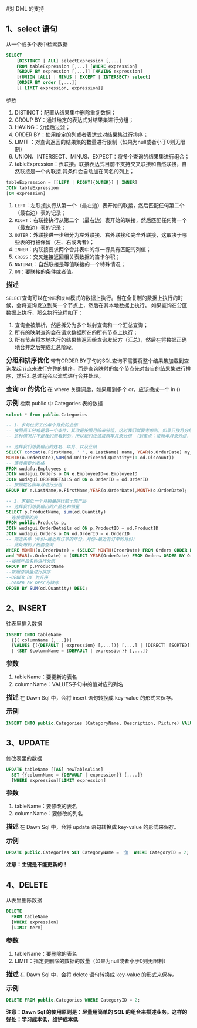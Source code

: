 #对 DML 的支持
## 1、select 语句
从一个或多个表中检索数据
```sql
SELECT
    [DISTINCT | ALL] selectExpression [,...]
    FROM tableExpression [,...] [WHERE expression]
    [GROUP BY expression [,...]] [HAVING expression]
    [{UNION [ALL] | MINUS | EXCEPT | INTERSECT} select]
    [ORDER BY order [,...]]
    [{ LIMIT expression, expression}]
```
参数

1. DISTINCT：配置从结果集中删除重复数据；
2. GROUP BY：通过给定的表达式对结果集进行分组；
3. HAVING：分组后过滤；
4. ORDER BY：使用给定的列或者表达式对结果集进行排序；
5. LIMIT ：对查询返回的结果集的数量进行限制（如果为null或者小于0则无限制）
6. UNION、INTERSECT、MINUS、EXPECT：将多个查询的结果集进行组合；
7. tableExpression：表联接。联接表达式目前不支持交叉联接和自然联接，自然联接是一个内联接,其条件会自动加在同名的列上；

```sql
tableExpression = [[LEFT | RIGHT]{OUTER}] | INNER]
JOIN tableExpression
[ON expression]
```
1. `LEFT`：左联接执行从第一个（最左边）表开始的联接，然后匹配任何第二个（最右边）表的记录；
2. `RIGHT`：右联接执行从第二个（最右边）表开始的联接，然后匹配任何第一个（最左边）表的记录；
3. `OUTER`：外联接进一步细分为左外联接、右外联接和完全外联接，这取决于哪些表的行被保留（左、右或两者）；
4. `INNER`：内联接要求两个合并表中的每一行具有匹配的列值；
5. `CROSS`：交叉连接返回相关表数据的笛卡尔积；
6. `NATURAL`：自然联接是等值联接的一个特殊情况；
7. `ON`：要联接的条件或者值。

<span style="font-size: larger;font-weight: bolder;">描述</span>

`SELECT`查询可以在`分区`和`复制`模式的数据上执行。当在全复制的数据上执行的时候，会将查询发送到某一个节点上，然后在其本地数据上执行。
如果查询在分区数据上执行，那么执行流程如下：
1. 查询会被解析，然后拆分为多个映射查询和一个汇总查询；
2. 所有的映射查询会在请求数据所在的所有节点上执行；
3. 所有节点将本地执行的结果集返回给查询发起方（汇总），然后在将数据正确地合并之后完成汇总阶段。

<span style="font-size: larger;font-weight: bolder;">分组和排序优化</span>
带有ORDER BY子句的SQL查询不需要将整个结果集加载到查询发起节点来进行完整的排序，而是查询映射的每个节点先对各自的结果集进行排序，然后汇总过程会以流式进行合并处理。

<span style="font-size: larger;font-weight: bolder;">查询 or 的优化</span>
在 where 关键词后，如果用到多个 or，应该换成一个 in ()

<span style="font-size: larger;font-weight: bolder;">示例</span>
检索 public 中 Categories 表的数据
```sql
select * from public.Categories
```

```sql
-- 1、求每位员工的每个月份的业绩
-- 按照员工分组是第一个条件，其次是按照月份来分组，这时我们就要考虑到，如果只按月分组就会出现不同年份的某个月份被分到了一个组里，
-- 这种情况并不是我们想看到的，所以我们应该按照年月来分组 （划重点：按照年月来分组，不要只按照日期分组）

-- 选择我们想要输出的姓名、年月、以及业绩
SELECT concat(e.FirstName, ' ', e.LastName) name, YEAR(o.OrderDate) my_year,
MONTH(o.OrderDate),SUM(od.UnitPrice*od.Quantity*(1-od.Discount))
-- 连接需要的表格
FROM wudafu.Employees e
JOIN wudagui.Orders o ON e.EmployeeID=o.EmployeeID
JOIN wudagui.ORDERDETAILS od ON o.OrderID = od.OrderID 
-- 按照姓名和年月进行分组
GROUP BY e.LastName,e.FirstName,YEAR(o.OrderDate),MONTH(o.OrderDate);

-- 2、求最近一个月销量排行前十的产品
-- 选择我们想要输出的产品名和销量
SELECT p.ProductName, sum(od.Quantity) 
--连接需要的表
FROM public.Products p,
JOIN wudagui.OrderDetails od ON p.ProductID = od.ProductID
JOIN wudagui.Orders o ON od.OrderID = o.OrderID
-- 筛选条件（年份=最近有订单的年份，月份=最近有订单的月份）
-- 此处用到了嵌套查询
WHERE MONTH(o.OrderDate) = (SELECT MONTH(OrderDate) FROM Orders ORDER BY OrderDate DESC LIMIT 0, 1)
and YEAR(o.OrderDate) = (SELECT YEAR(OrderDate) FROM Orders ORDER BY OrderDate DESC LIMIT 0, 1)
--按照产品名称进行分组
GROUP BY p.ProductName
--按照总销量进行排序
--ORDER BY 为升序
--ORDER BY DESC为降序
ORDER BY SUM(od.Quantity) DESC;
```

## 2、INSERT
往表里插入数据
```sql
INSERT INTO tableName
  {[( columnName [,...])]
  {VALUES {({DEFAULT | expression} [,...])} [,...] | [DIRECT] [SORTED] select}}
  | {SET {columnName = {DEFAULT | expression}} [,...]}
```
<span style="font-size: larger;font-weight: bolder;">参数</span>
1. tableName：要更新的表名
2. columnName：VALUES子句中的值对应的列名

<span style="font-size: larger;font-weight: bolder;">描述</span>
在 Dawn Sql 中，会将 insert 语句转换成 key-value 的形式来保存。

<span style="font-size: larger;font-weight: bolder;">示例</span>
```sql
INSERT INTO public.Categories (CategoryName, Description, Picture) VALUES('Seafood','Seaweed and fish', '');
```

## 3、UPDATE
修改表里的数据
```sql
UPDATE tableName [[AS] newTableAlias]
  SET {{columnName = {DEFAULT | expression}} [,...]} 
  [WHERE expression][LIMIT expression]
```
<span style="font-size: larger;font-weight: bolder;">参数</span>
1. tableName：要修改的表名
2. columnName：要修改的列名

<span style="font-size: larger;font-weight: bolder;">描述</span>
在 Dawn Sql 中，会将 update 语句转换成 key-value 的形式来保存。

<span style="font-size: larger;font-weight: bolder;">示例</span>
```sql
UPDATE public.Categories SET CategoryName = '鱼' WHERE CategoryID = 2;
```
**注意：主键是不能更新的！**

## 4、DELETE
从表里删除数据
```sql
DELETE
  FROM tableName
  [WHERE expression]
  [LIMIT term]
```
<span style="font-size: larger;font-weight: bolder;">参数</span>
1. tableName：要删除的表名
2. LIMIT：指定要删除的数据的数量（如果为null或者小于0则无限制）

<span style="font-size: larger;font-weight: bolder;">描述</span>
在 Dawn Sql 中，会将 delete 语句转换成 key-value 的形式来保存。

<span style="font-size: larger;font-weight: bolder;">示例</span>
```sql
DELETE FROM public.Categories WHERE CategoryID = 2;
```

**注意：Dawn Sql 的使用原则是：尽量用简单的 SQL 的组合来描述业务。这样的好处：学习成本低，维护成本低**


































